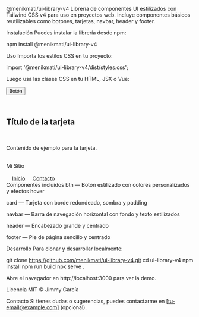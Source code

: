 @menikmati/ui-library-v4
Librería de componentes UI estilizados con Tailwind CSS v4 para uso en proyectos web.
Incluye componentes básicos reutilizables como botones, tarjetas, navbar, header y footer.

Instalación
Puedes instalar la librería desde npm:

npm install @menikmati/ui-library-v4

Uso
Importa los estilos CSS en tu proyecto:

import '@menikmati/ui-library-v4/dist/styles.css';

Luego usa las clases CSS en tu HTML, JSX o Vue:

<button class="btn">Botón</button>

<div class="card">   <h2>Título de la tarjeta</h2>   <p>Contenido de ejemplo para la tarjeta.</p> </div> <nav class="navbar">   <div>Mi Sitio</div>   <div>     <a href="#" class="mr-4 hover:underline">Inicio</a>     <a href="#" class="hover:underline">Contacto</a>   </div> </nav>
Componentes incluidos
btn — Botón estilizado con colores personalizados y efectos hover

card — Tarjeta con borde redondeado, sombra y padding

navbar — Barra de navegación horizontal con fondo y texto estilizados

header — Encabezado grande y centrado

footer — Pie de página sencillo y centrado

Desarrollo
Para clonar y desarrollar localmente:

git clone https://github.com/menikmati/ui-library-v4.git
cd ui-library-v4
npm install
npm run build
npx serve .

Abre el navegador en http://localhost:3000 para ver la demo.

Licencia
MIT © Jimmy García

Contacto
Si tienes dudas o sugerencias, puedes contactarme en [tu-email@example.com] (opcional).

